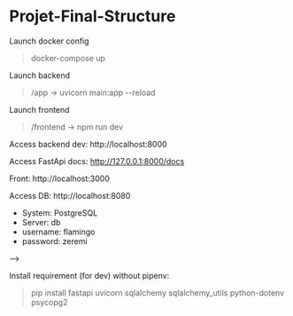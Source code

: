 # Projet-Final-Structure

Launch docker config

> docker-compose up

Launch backend

> /app -> uvicorn main:app --reload

Launch frontend

> /frontend -> npm run dev

Access backend dev: http://localhost:8000

<!-- Access backend prod: http://localhost:5226 -->

Access FastApi docs: http://127.0.0.1:8000/docs

Front: http://localhost:3000

Access DB: http://localhost:8080

- System: PostgreSQL
- Server: db
- username: flamingo
- password: zeremi

<!-- Install requirement (for dev) with pipenv:

<!-- pipenv shell -->

<!-- > pipenv install fastapi uvicorn sqlalchemy sqlalchemy_utils python-dotenv psycopg2 --> -->

Install requirement (for dev) without pipenv:

> pip install fastapi uvicorn sqlalchemy sqlalchemy_utils python-dotenv psycopg2
